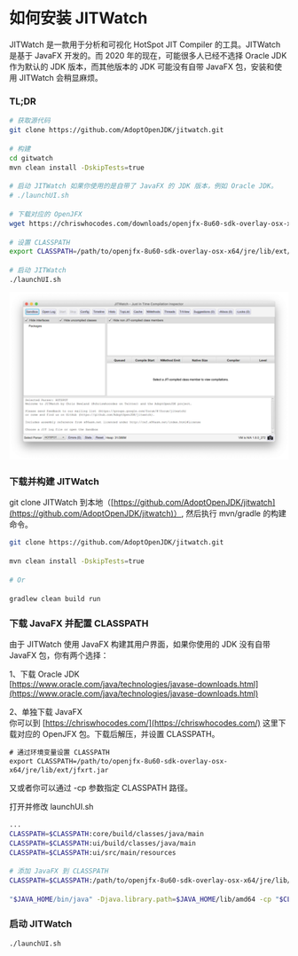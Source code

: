 # 如何安装 JITWatch

JITWatch 是一款用于分析和可视化 HotSpot JIT Compiler 的工具。JITWatch 是基于 JavaFX 开发的。而 2020 年的现在，可能很多人已经不选择 Oracle JDK 作为默认的 JDK 版本，而其他版本的 JDK 可能没有自带 JavaFX 包，安装和使用 JITWatch 会稍显麻烦。

### TL;DR

```bash
# 获取源代码
git clone https://github.com/AdoptOpenJDK/jitwatch.git

# 构建
cd gitwatch
mvn clean install -DskipTests=true

# 启动 JITWatch 如果你使用的是自带了 JavaFX 的 JDK 版本，例如 Oracle JDK。
# ./launchUI.sh

# 下载对应的 OpenJFX 
wget https://chriswhocodes.com/downloads/openjfx-8u60-sdk-overlay-osx-x64.zip

# 设置 CLASSPATH
export CLASSPATH=/path/to/openjfx-8u60-sdk-overlay-osx-x64/jre/lib/ext/jfxrt.jar

# 启动 JITWatch
./launchUI.sh
```

![image-20201107121754082](.gitbook/assets/image-20201107121754082.png)

### 下载并构建 JITWatch

git clone  JITWatch 到本地（[https://github.com/AdoptOpenJDK/jitwatch](https://github.com/AdoptOpenJDK/jitwatch)）, 然后执行 mvn/gradle  的构建命令。

```bash
git clone https://github.com/AdoptOpenJDK/jitwatch.git

mvn clean install -DskipTests=true

# Or

gradlew clean build run
```

### 下载 JavaFX 并配置 CLASSPATH

由于 JITWatch 使用 JavaFX 构建其用户界面，如果你使用的 JDK 没有自带 JavaFX 包，你有两个选择：

1、下载 Oracle JDK  
[https://www.oracle.com/java/technologies/javase-downloads.html](https://www.oracle.com/java/technologies/javase-downloads.html)

2、单独下载 JavaFX  
你可以到 [https://chriswhocodes.com/](https://chriswhocodes.com/) 这里下载对应的 OpenJFX  包。下载后解压，并设置 CLASSPATH。

```text
# 通过环境变量设置 CLASSPATH 
export CLASSPATH=/path/to/openjfx-8u60-sdk-overlay-osx-x64/jre/lib/ext/jfxrt.jar
```

又或者你可以通过 -cp 参数指定 CLASSPATH 路径。

打开并修改 launchUI.sh

```bash
...
CLASSPATH=$CLASSPATH:core/build/classes/java/main
CLASSPATH=$CLASSPATH:ui/build/classes/java/main
CLASSPATH=$CLASSPATH:ui/src/main/resources

# 添加 JavaFX 到 CLASSPATH
CLASSPATH=$CLASSPATH:/path/to/openjfx-8u60-sdk-overlay-osx-x64/jre/lib/ext/jfxrt.jar

"$JAVA_HOME/bin/java" -Djava.library.path=$JAVA_HOME/lib/amd64 -cp "$CLASSPATH" "$@" org.adoptopenjdk.jitwatch.launch.LaunchUI
```

### 启动 JITWatch

```text
./launchUI.sh
```

